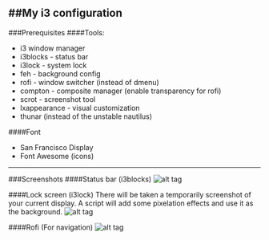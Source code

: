 ##My i3 configuration
---

###Prerequisites
####Tools:
- i3 window manager
- i3blocks - status bar
- i3lock - system lock
- feh - background config
- rofi - window switcher (instead of dmenu)
- compton - composite manager (enable transparency for rofi)
- scrot - screenshot tool
- lxappearance - visual customization
- thunar (instead of the unstable nautilus)

####Font
- San Francisco Display
- Font Awesome (icons)

---
###Screenshots
####Status bar (i3blocks)
![alt tag](https://raw.githubusercontent.com/salahuddinasjad/dotfiles/master/i3/img/i3blocks.png)

####Lock screen (i3lock)
There will be taken a temporarily screenshot of your current display. A script will add some pixelation effects and use it as the background.
![alt tag](https://raw.githubusercontent.com/salahuddinasjad/dotfiles/master/i3/img/i3lock.png)

####Rofi (For navigation)
![alt tag](https://raw.githubusercontent.com/salahuddinasjad/dotfiles/master/i3/img/rofi.png)


